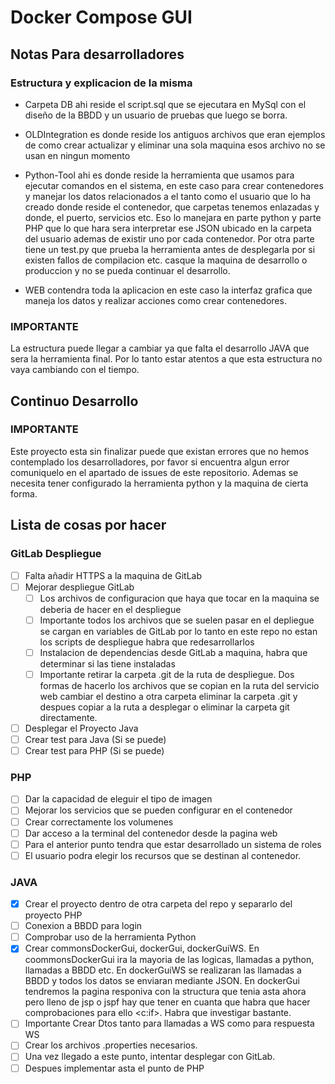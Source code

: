 # Docker Compose GUI

## Notas Para desarrolladores 

### Estructura y explicacion de la misma
- Carpeta DB ahi reside el script.sql que se ejecutara en MySql con el diseño de la BBDD y un usuario de pruebas que luego se borra.

- OLDIntegration es donde reside los antiguos archivos que eran ejemplos de como crear actualizar y eliminar una sola maquina esos archivo no se usan en ningun momento

- Python-Tool ahi es donde reside la herramienta que usamos para ejecutar comandos en el sistema, en este caso para crear contenedores y manejar los datos relacionados a el tanto como el usuario que lo ha creado donde reside el contenedor, que carpetas tenemos enlazadas y donde, el puerto, servicios etc. Eso lo manejara en parte python y parte PHP que lo que hara sera interpretar ese JSON ubicado en la carpeta del usuario ademas de existir uno por cada contenedor. Por otra parte tiene un test.py que prueba la herramienta antes de desplegarla por si existen fallos de compilacion etc. casque la maquina de desarrollo o produccion y no se pueda continuar el desarrollo.

- WEB contendra toda la aplicacion en este caso la interfaz grafica que maneja los datos y realizar acciones como crear contenedores.
### IMPORTANTE
La estructura puede llegar a cambiar ya que falta el desarrollo JAVA que sera la herramienta final. Por lo tanto estar atentos a que esta estructura no vaya cambiando con el tiempo.

## Continuo Desarrollo

### IMPORTANTE

Este proyecto esta sin finalizar puede que existan errores que no hemos contemplado los desarrolladores, por favor si encuentra algun error comuniquelo en el apartado de issues de este repositorio. Ademas se necesita tener configurado la herramienta python y la maquina de cierta forma.

## Lista de cosas por hacer

### GitLab Despliegue
- [ ] Falta añadir HTTPS a la maquina de GitLab
- [ ] Mejorar despliegue GitLab
    - [ ] Los archivos de configuracion que haya que tocar en la maquina se deberia de hacer en el despliegue
    - [ ] Importante todos los archivos que se suelen pasar en el depliegue se cargan en variables de GitLab por lo tanto en este repo no estan los scripts de despliegue habra que redesarrollarlos
    - [ ] Instalacion de dependencias desde GitLab a maquina, habra que determinar si las tiene instaladas
    - [ ] Importante retirar la carpeta .git de la ruta de despliegue. Dos formas de hacerlo los archivos que se copian en la ruta del servicio web cambiar el destino a otra carpeta eliminar la carpeta .git y despues copiar a la ruta a desplegar o eliminar la carpeta git directamente.
- [ ] Desplegar el Proyecto Java
- [ ] Crear test para Java (Si se puede)
- [ ] Crear test para PHP (Si se puede)
### PHP
- [ ] Dar la capacidad de eleguir el tipo de imagen
- [ ] Mejorar los servicios que se pueden configurar en el contenedor
- [ ] Crear correctamente los volumenes
- [ ] Dar acceso a la terminal del contenedor desde la pagina web
- [ ] Para el anterior punto tendra que estar desarrollado un sistema de roles
- [ ] El usuario podra elegir los recursos que se destinan al contenedor.

### JAVA
- [x] Crear el proyecto dentro de otra carpeta del repo y separarlo del proyecto PHP
- [ ] Conexion a BBDD para login
- [ ] Comprobar uso de la herramienta Python
- [x] Crear commonsDockerGui, dockerGui, dockerGuiWS. En coommonsDockerGui ira la mayoria de las logicas, llamadas a python, llamadas a BBDD etc. En dockerGuiWS se realizaran las llamadas a BBDD y todos los datos se enviaran mediante JSON. En dockerGui tendremos la pagina responiva con la structura que tenia asta ahora pero lleno de jsp o jspf hay que tener en cuanta que habra que hacer comprobaciones para ello <c:if>. Habra que investigar bastante.
- [ ] Importante Crear Dtos tanto para llamadas a WS como para respuesta WS
- [ ] Crear los archivos .properties necesarios.
- [ ] Una vez llegado a este punto, intentar desplegar con GitLab.
- [ ] Despues implementar asta el punto de PHP

